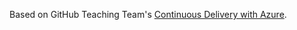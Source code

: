 Based on GitHub Teaching Team's [Continuous Delivery with Azure](https://lab.github.com/githubtraining/github-actions:-continuous-delivery-with-azure).